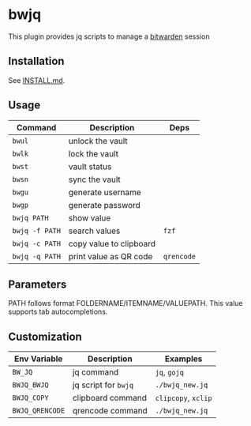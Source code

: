 # bwjq
This plugin provides jq scripts to manage a [bitwarden](https://github.com/bitwarden/cli) session

## Installation

See [INSTALL.md](INSTALL.md).

## Usage

| Command        | Description             | Deps       |
|----------------|-------------------------|------------|
| `bwul`         | unlock the vault        |            |
| `bwlk`         | lock the vault          |            |
| `bwst`         | vault status            |            |
| `bwsn`         | sync the vault          |            |
| `bwgu`         | generate username       |            |
| `bwgp`         | generate password       |            |
| `bwjq PATH`    | show value              |            |
| `bwjq -f PATH` | search values           | `fzf`      |
| `bwjq -c PATH` | copy value to clipboard |            |
| `bwjq -q PATH` | print value as QR code  | `qrencode` |

## Parameters

PATH follows format FOLDERNAME/ITEMNAME/VALUEPATH. This value supports tab autocompletions.

## Customization

| Env Variable    | Description          | Examples            |
|-----------------|----------------------|---------------------|
| `BW_JQ`         | jq command           | `jq`, `gojq`        |
| `BWJQ_BWJQ`     | jq script for `bwjq` | `./bwjq_new.jq`     |
| `BWJQ_COPY`     | clipboard command    | `clipcopy`, `xclip` |
| `BWJQ_QRENCODE` | qrencode command     | `./bwjq_new.jq`     |

